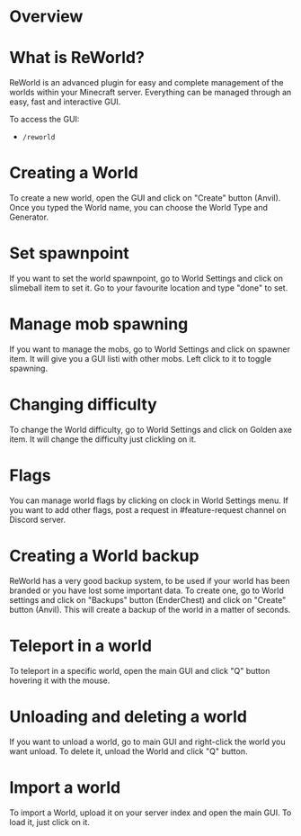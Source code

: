 # Overview

# What is ReWorld?
ReWorld is an advanced plugin for easy and complete management of the worlds within your Minecraft server.
Everything can be managed through an easy, fast and interactive GUI.

To access the GUI:
* `/reworld`

# Creating a World
To create a new world, open the GUI and click on "Create" button (Anvil).
Once you typed the World name, you can choose the World Type and Generator.

# Set spawnpoint
If you want to set the world spawnpoint, go to World Settings and click on slimeball item to set it. 
Go to your favourite location and type "done" to set.

# Manage mob spawning
If you want to manage the mobs, go to World Settings and click on spawner item. It will give you a GUI listi with other mobs. Left click to it to toggle spawning.

# Changing difficulty
To change the World difficulty, go to World Settings and click on Golden axe item. It will change the difficulty just clickling on it.

#  Flags
You can manage world flags by clicking on clock in World Settings menu. 
If you want to add other flags, post a request in #feature-request channel on Discord server.

# Creating a World backup
ReWorld has a very good backup system, to be used if your world has been branded or you have lost some important data.
To create one, go to World settings and click on "Backups" button (EnderChest) and click on "Create" button (Anvil). This will create a backup of the world in a matter of seconds.

# Teleport in a world
To teleport in a specific world, open the main GUI and click "Q" button hovering it with the mouse.

# Unloading and deleting a world
If you want to unload a world, go to main GUI and right-click the world you want unload. 
To delete it, unload the World and click "Q" button. 

# Import a world
To import a World, upload it on your server index and open the main GUI. To load it, just click on it.




